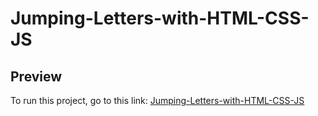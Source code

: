# Jumping-Letters-with-HTML-CSS-JS

## Preview

<p>
  To run this project, go to this link: 
  <a href="https://codepen.io/asmnajmussakibkhan/pen/eYaLPdX">Jumping-Letters-with-HTML-CSS-JS</a>
</p>
